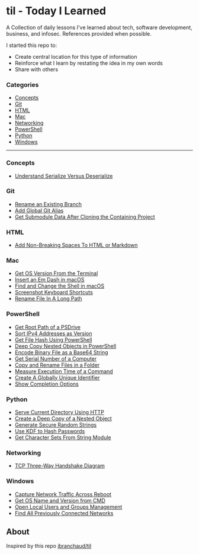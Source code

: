 # til - Today I Learned

A Collection of daily lessons I've learned about tech, software development, business, and infosec.
References provided when possible.

I started this repo to:

+ Create central location for this type of information
+ Reinforce what I learn by restating the idea in my own words
+ Share with others

### Categories

+ [Concepts](#concepts)
+ [Git](#git)
+ [HTML](#html)
+ [Mac](#mac)
+ [Networking](#networking)
+ [PowerShell](#powershell)
+ [Python](#python)
+ [Windows](#windows)

---

### Concepts

+ [Understand Serialize Versus Deserialize](concepts/understand-serialize-versus-deserialize.md)

### Git

+ [Rename an Existing Branch](git/rename-existing-branch.md)
+ [Add Global Git Alias](git/add-global-git-alias.md)
+ [Get Submodule Data After Cloning the Containing Project](git/get-submodule-data-after-cloning-containing-project.md)

### HTML

+ [Add Non-Breaking Spaces To HTML or Markdown](html/add-non-breaking-spaces-to-html.md)

### Mac

+ [Get OS Version From the Terminal](mac/get-os-version-from-terminal.md)
+ [Insert an Em Dash in macOS](mac/insert-em-dash-in-macos.md)
+ [Find and Change the Shell in macOS](mac/find-and-change-shell-in-macOS.md)
+ [Screenshot Keyboard Shortcuts](mac/screenshot-app-keyboard-shortcuts.md)
+ [Rename File In A Long Path](mac/rename-file-in-long-path.md)

### PowerShell

+ [Get Root Path of a PSDrive](powershell/get-root-path-of-psdrive.md)
+ [Sort IPv4 Addresses as Version](powershell/sort-ipv4-address-as-version.md)
+ [Get File Hash Using PowerShell](powershell/get-file-hash-using-powershell.md)
+ [Deep Copy Nested Objects in PowerShell](powershell/deep-copy-object-in-powershell.md)
+ [Encode Binary File as a Base64 String](powershell/encode-binary-as-base64.md)
+ [Get Serial Number of a Computer](powershell/get-serial-number-of-computer.md)
+ [Copy and Rename Files in a Folder](powershell/copy-and-rename-files-in-folder.md)
+ [Measure Execution Time of a Command](powershell/measure-execution-time-of-a-command.md)
+ [Create A Globally Unique Identifier](powershell/create-globally-unique-identifiers.md)
+ [Show Completion Options](powershell/show-completion-options.md)

### Python

+ [Serve Current Directory Using HTTP](python/serve-current-directory-using-http.md)
+ [Create a Deep Copy of a Nested Object](python/deep-copy-nested-object.md)
+ [Generate Secure Random Strings](python/generate-crypto-safe-random-numbers.md)
+ [Use KDF to Hash Passwords](python/use-kdf-to-hash-passwords.md)
+ [Get Character Sets From String Module](python/get-character-sets-from-string-module.md)

### Networking

+ [TCP Three-Way Handshake Diagram](networking/tcp-three-way-handshake.md)

### Windows

+ [Capture Network Traffic Across Reboot](windows/capture-network-traffic-across-reboot.md)
+ [Get OS Name and Version from CMD](windows/get-os-name-and-version-from-cmd.md)
+ [Open Local Users and Groups Management](windows/open-local-users-and-groups-msc.md)
+ [Find All Previously Connected Networks](windows/find-all-previously-connected-networks.md)

## About

Inspired by this repo [jbranchaud/til](https://github.com/jbranchaud/til)
